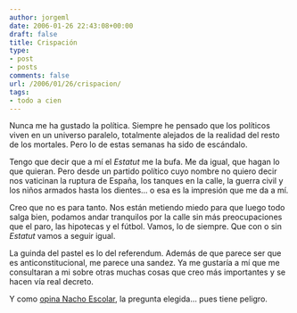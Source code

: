 ```yaml
---
author: jorgeml
date: 2006-01-26 22:43:08+00:00
draft: false
title: Crispación
type: 
- post
- posts
comments: false
url: /2006/01/26/crispacion/
tags:
- todo a cien
---
```


Nunca me ha gustado la política. Siempre he pensado que los políticos viven en un universo paralelo, totalmente alejados de la realidad del resto de los mortales.  Pero lo de estas semanas ha sido de escándalo.

Tengo que decir que a mí el _Estatut_ me la bufa. Me da igual, que hagan lo que quieran. Pero desde un partido político cuyo nombre no quiero decir nos vaticinan la ruptura de España, los tanques en la calle, la guerra civil y los niños armados hasta los dientes... o esa es la impresión que me da a mí.

Creo que no es para tanto. Nos están metiendo miedo para que luego todo salga bien, podamos andar tranquilos por la calle sin más preocupaciones que el paro, las hipotecas y el fútbol. Vamos, lo de siempre. Que con o sin _Estatut_ vamos a seguir igual.

La guinda del pastel es lo del referendum. Además de que parece ser que es anticonstitucional, me parece una sandez. Ya me gustaría a mí que me consultaran a mi sobre otras muchas cosas que creo más importantes y se hacen vía real decreto.

Y como [opina Nacho Escolar](http://www.escolar.net/MT/archives/2006/01/referendum.html), la pregunta elegida... pues tiene peligro.
